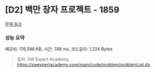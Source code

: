 # [D2] 백만 장자 프로젝트 - 1859 

[문제 링크](https://swexpertacademy.com/main/code/problem/problemDetail.do?contestProbId=AV5LrsUaDxcDFAXc) 

### 성능 요약

메모리: 176,588 KB, 시간: 748 ms, 코드길이: 1,224 Bytes



> 출처: SW Expert Academy, https://swexpertacademy.com/main/code/problem/problemList.do